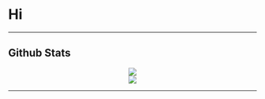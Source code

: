 # Hi

---

## Github Stats

<p align="center">
  <img src="https://github-readme-stats.vercel.app/api?username=erfanfat2008&show_icons=true&theme=radical" />
  <br />
  <img src="https://github-readme-stats.vercel.app/api/top-langs/?username=erfanfat2008&layout=compact&theme=radical" />
</p>

---
